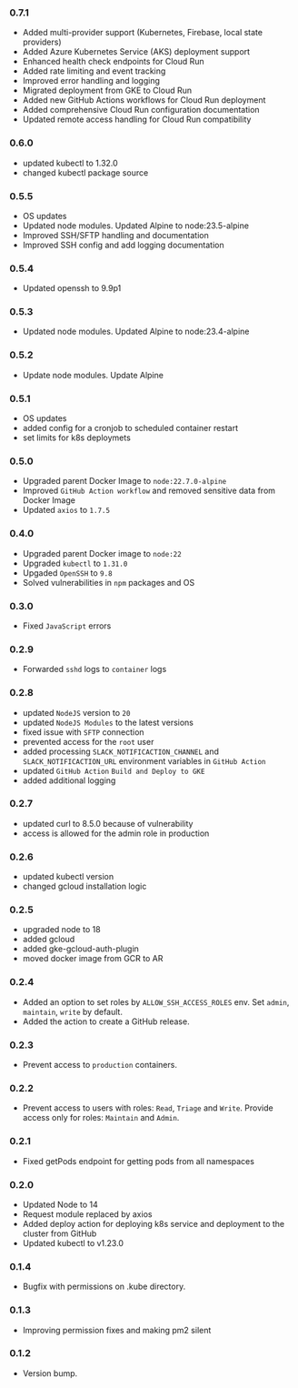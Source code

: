 ### 0.7.1
* Added multi-provider support (Kubernetes, Firebase, local state providers)
* Added Azure Kubernetes Service (AKS) deployment support
* Enhanced health check endpoints for Cloud Run
* Added rate limiting and event tracking
* Improved error handling and logging
* Migrated deployment from GKE to Cloud Run
* Added new GitHub Actions workflows for Cloud Run deployment
* Added comprehensive Cloud Run configuration documentation
* Updated remote access handling for Cloud Run compatibility

### 0.6.0
* updated kubectl to 1.32.0
* changed kubectl package source

### 0.5.5
* OS updates
* Updated node modules. Updated Alpine to node:23.5-alpine
* Improved SSH/SFTP handling and documentation
* Improved SSH config and add logging documentation

### 0.5.4
* Updated openssh to 9.9p1

### 0.5.3
* Updated node modules. Updated Alpine to node:23.4-alpine

### 0.5.2
* Update node modules. Update Alpine

### 0.5.1
* OS updates
* added config for a cronjob to scheduled container restart
* set limits for k8s deploymets

### 0.5.0
* Upgraded parent Docker Image to `node:22.7.0-alpine`
* Improved `GitHub Action workflow` and removed sensitive data from Docker Image
* Updated `axios` to `1.7.5`

### 0.4.0
* Upgraded parent Docker image to `node:22`
* Upgraded `kubectl` to `1.31.0`
* Upgaded `OpenSSH` to `9.8`
* Solved vulnerabilities in `npm` packages and OS

### 0.3.0
* Fixed `JavaScript` errors 

### 0.2.9
* Forwarded `sshd` logs to `container` logs

### 0.2.8
* updated `NodeJS` version to `20`
* updated `NodeJS Modules` to the latest versions
* fixed issue with `SFTP` connection
* prevented access for the `root` user
* added processing `SLACK_NOTIFICACTION_CHANNEL` and `SLACK_NOTIFICACTION_URL` environment variables in `GitHub Action`
* updated `GitHub Action` `Build and Deploy to GKE`
* added additional logging

### 0.2.7
* updated curl to 8.5.0 because of vulnerability
* access is allowed for the admin role in production

### 0.2.6
* updated kubectl version
* changed gcloud installation logic

### 0.2.5
* upgraded node to 18
* added gcloud
* added gke-gcloud-auth-plugin
* moved docker image from GCR to AR

### 0.2.4
* Added an option to set roles by `ALLOW_SSH_ACCESS_ROLES` env. Set `admin`, `maintain`, `write` by default.
* Added the action to create a GitHub release.

### 0.2.3
* Prevent access to `production` containers.

### 0.2.2
* Prevent access to users with roles: `Read`, `Triage` and `Write`. Provide access only for roles: `Maintain` and `Admin`.

### 0.2.1
* Fixed getPods endpoint for getting pods from all namespaces

### 0.2.0
* Updated Node to 14
* Request module replaced by axios
* Added deploy action for deploying k8s service and deployment to the cluster from GitHub
* Updated kubectl to v1.23.0

### 0.1.4
* Bugfix with permissions on .kube directory.

### 0.1.3
* Improving permission fixes and making pm2 silent

### 0.1.2
* Version bump.
